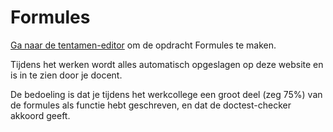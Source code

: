 # Formules

[Ga naar de tentamen-editor](/exams) om de opdracht Formules te maken.

Tijdens het werken wordt alles automatisch opgeslagen op deze website en is in te zien door je docent.

De bedoeling is dat je tijdens het werkcollege een groot deel (zeg 75%) van de formules als functie hebt geschreven, en dat de doctest-checker akkoord geeft.

